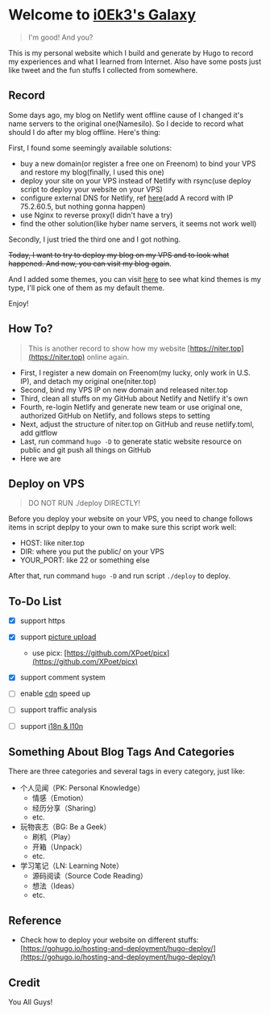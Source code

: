 # Welcome to [i0Ek3's Galaxy](https://niter.top)


> I'm good! And you?

This is my personal website which I build and generate by Hugo to record my experiences and what I learned from Internet. Also have some posts just like tweet and the fun stuffs I collected from somewhere.


## Record

Some days ago, my blog on Netlify went offline cause of I changed it's name servers to the original one(Namesilo). So I decide to record what should I do after my blog offline. Here's thing:

First, I found some seemingly available solutions:

- buy a new domain(or register a free one on Freenom) to bind your VPS and restore my blog(finally, I used this one)
- deploy your site on your VPS instead of Netlify with rsync(use deploy script to deploy your website on your VPS)
- configure external DNS for Netlify, ref [here](https://docs.netlify.com/domains-https/custom-domains/configure-external-dns/)(add A record with IP 75.2.60.5, but nothing gonna happen)
- use Nginx to reverse proxy(I didn't have a try)
- find the other solution(like hyber name servers, it seems not work well)

Secondly, I just tried the third one and I got nothing. 

~~Today, I want to try to deploy my blog on my VPS and to look what happened. And now, you can visit my blog again~~. 

And I added some themes, you can visit [here](https://github.com/i0Ek3/niter.top/tree/master/themes) to see what kind themes is my type, I'll pick one of them as my default theme.

Enjoy!



## How To?

> This is another record to show how my website [https://niter.top](https://niter.top) online again.

- First, I register a new domain on Freenom(my lucky, only work in U.S. IP), and detach my original one(niter.top)
- Second, bind my VPS IP on new domain and released niter.top
- Third, clean all stuffs on my GitHub about Netlify and Netlify it's own
- Fourth, re-login Netlify and generate new team or use original one, authorized GitHub on Netlify, and follows steps to setting
- Next, adjust the structure of niter.top on GitHub and reuse netlify.toml, add gitflow
- Last, run command `hugo -D` to generate static website resource on public and git push all things on GitHub
- Here we are


## Deploy on VPS

> DO NOT RUN ./deploy DIRECTLY!

Before you deploy your website on your VPS, you need to change follows items in script deplpy to your own to make sure this script work well:

- HOST: like niter.top
- DIR: where you put the public/ on your VPS
- YOUR_PORT: like 22 or something else

After that, run command `hugo -D` and run script `./deploy` to deploy. 


## To-Do List

- [x] support https
- [x] support [picture upload](https://github.com/Molunerfinn/PicGo)
    - use picx: [https://github.com/XPoet/picx](https://github.com/XPoet/picx)
- [x] support comment system
- [ ] enable [cdn](https://www.jsdelivr.com/) speed up
- [ ] support traffic analysis
- [ ] support [i18n & l10n](https://www.bmpi.dev/dev/i18n-l10n/)


## Something About Blog Tags And Categories

There are three categories and several tags in every category, just like:

- 个人见闻（PK: Personal Knowledge）
    - 情感（Emotion）
    - 经历分享（Sharing）
    - etc.
- 玩物丧志（BG: Be a Geek）
    - 刷机（Play）
    - 开箱（Unpack）
    - etc.
- 学习笔记（LN: Learning Note）
    - 源码阅读（Source Code Reading）
    - 想法（Ideas）
    - etc.


## Reference

- Check how to deploy your website on different stuffs: [https://gohugo.io/hosting-and-deployment/hugo-deploy/](https://gohugo.io/hosting-and-deployment/hugo-deploy/)


## Credit

You All Guys!
